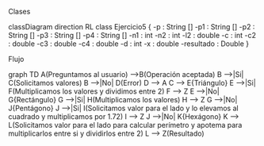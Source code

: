 Clases

classDiagram
  direction RL
  class Ejercicio5 {
    -p : String []
    -p1 : String []
    -p2 : String []
    -p3 : String []
    -p4 : String []
    -n1 : int
    -n2 : int
    -l2 : double
    -c : int
    -c2 : double
    -c3 : double
    -c4 : double
    -d : int
    -x : double
    -resultado : Double
  }
  
  
  Flujo
  
  graph TD
    A(Preguntamos al usuario) -->B(Operación aceptada)
    B -->|Si| C(Solicitamos valores)
    B -->|No| D(Error)
    D --> A
    C --> E{Triángulo}
    E -->|Si| F(Multiplicamos los valores y dividimos entre 2)
    F --> Z
    E -->|No| G{Rectángulo}
    G -->|Si| H(Multiplicamos los valores)
    H --> Z
    G -->|No| J{Pentágono}
    J -->|Si| I(Solicitamos valor para el lado y lo elevamos al cuadrado y multiplicamos por 1.72)
    I --> Z
    J -->|No| K{Hexágono}
    K --> L(Solicitamos valor para el lado para calcular perímetro y apotema para multiplicarlos entre si y dividirlos entre 2)
    L --> Z(Resultado)

